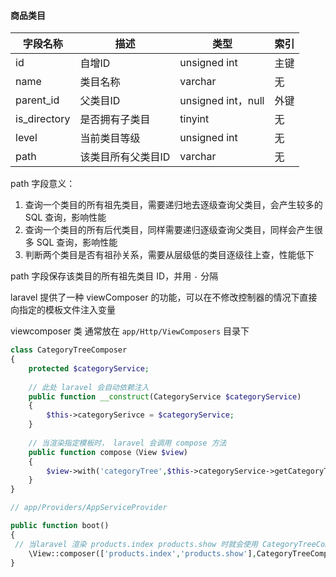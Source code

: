 #### 商品类目

| 字段名称     | 描述               | 类型               | 索引 |
| ------------ | ------------------ | ------------------ | ---- |
| id           | 自增ID             | unsigned int       | 主键 |
| name         | 类目名称           | varchar            | 无   |
| parent_id    | 父类目ID           | unsigned int，null | 外键 |
| is_directory | 是否拥有子类目     | tinyint            | 无   |
| level        | 当前类目等级       | unsigned int       | 无   |
| path         | 该类目所有父类目ID | varchar            | 无   |

path 字段意义：

1. 查询一个类目的所有祖先类目，需要递归地去逐级查询父类目，会产生较多的 SQL 查询，影响性能
2. 查询一个类目的所有后代类目，同样需要递归逐级查询父类目，同样会产生很多 SQL 查询，影响性能
3. 判断两个类目是否有祖孙关系，需要从层级低的类目逐级往上查，性能低下

path 字段保存该类目的所有祖先类目 ID，并用 `-` 分隔



laravel 提供了一种 viewComposer 的功能，可以在不修改控制器的情况下直接向指定的模板文件注入变量

viewcomposer 类 通常放在 `app/Http/ViewComposers` 目录下

```php
class CategoryTreeComposer
{
    protected $categoryService;
    
    // 此处 laravel 会自动依赖注入
    public function __construct(CategoryService $categoryService)
    {
        $this->categorySerivce = $categoryService;
    }
    
    // 当渲染指定模板时， laravel 会调用 compose 方法
    public function compose（View $view)
    {
        $view->with('categoryTree',$this->categoryService->getCategoryTree());
    }
}

// app/Providers/AppServiceProvider

public function boot()
{
 // 当laravel 渲染 products.index products.show 时就会使用 CategoryTreeComposer 注入这个类目树的变量
    \View::composer(['products.index','products.show'],CategoryTreeComposer::class);
}
```

